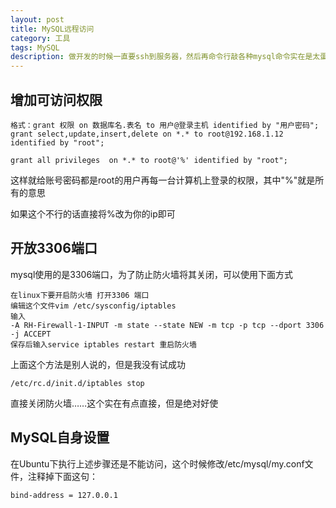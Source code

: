 ```yaml
---
layout: post
title: MySQL远程访问
category: 工具
tags: MySQL
description: 做开发的时候一直要ssh到服务器，然后再命令行敲各种mysql命令实在是太蛋疼了，有navicat这么好的工具干嘛不用~但是Linux默认情况下数据库是不支持远程访问，所以可以用一下方式增加可访问权限
---
```


## 增加可访问权限

    格式：grant 权限 on 数据库名.表名 to 用户@登录主机 identified by "用户密码";
    grant select,update,insert,delete on *.* to root@192.168.1.12 identified by "root";

    grant all privileges  on *.* to root@'%' identified by "root";

这样就给账号密码都是root的用户再每一台计算机上登录的权限，其中"%"就是所有的意思

如果这个不行的话直接将%改为你的ip即可

## 开放3306端口

mysql使用的是3306端口，为了防止防火墙将其关闭，可以使用下面方式

    在linux下要开启防火墙 打开3306 端口
    编辑这个文件vim /etc/sysconfig/iptables
    输入
    -A RH-Firewall-1-INPUT -m state --state NEW -m tcp -p tcp --dport 3306 -j ACCEPT
    保存后输入service iptables restart 重启防火墙

上面这个方法是别人说的，但是我没有试成功

    /etc/rc.d/init.d/iptables stop

直接关闭防火墙……这个实在有点直接，但是绝对好使

## MySQL自身设置
在Ubuntu下执行上述步骤还是不能访问，这个时候修改/etc/mysql/my.conf文件，注释掉下面这句：

    bind-address = 127.0.0.1